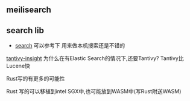 ## meilisearch


## search lib
- [search](https://github.com/yiv/full_search/blob/master/native/search/src/lib.rs)
可以参考下 用来做本机搜索还是不错的

[tantivy-insight](https://lengyijun.github.io/tantivy-insight/fst.html)
为什么在有Elastic Search的情况下,还要Tantivy?
Tantivy比Lucene快

Rust写的有更多的可能性

Rust 写的可以移植到intel SGX中,也可能放到WASM中(写Rust附送WASM)